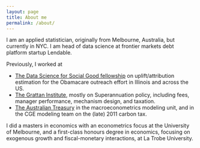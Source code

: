 ```yaml
---
layout: page
title: About me
permalink: /about/
---
```


I am an applied statistician, originally from Melbourne, Australia, but currently in NYC. I am head of
data science at frontier markets debt platform startup Lendable. 

Previously, I worked at 

- [The Data Science for Social Good fellowship](dssg.uchicago.edu) on uplift/attribution estimation for the Obamacare outreach effort in Illinois and across the US.
- [The Grattan Institute](grattan.edu.au), mostly on Superannuation policy, including fees, manager performance, mechanism design, and taxation. 
- [The Australian Treasury](treasury.gov.au) in the macroeconometrics modeling unit, and in the CGE modeling team on the (late) 2011 carbon tax. 

I did a masters in economics with an econometrics focus at the University of Melbourne, and 
a first-class honours degree in economics, focusing on exogenous growth and fiscal-monetary 
interactions, at La Trobe University. 



